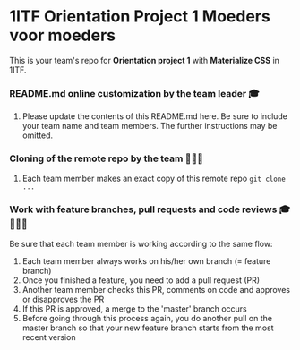 # 1ITF Orientation Project 1 Moeders voor moeders
This is your team's repo for **Orientation project 1** with **Materialize CSS** in 1ITF.

### README.md online customization by the team leader 🎓

1. Please update the contents of this README.md here. Be sure to include your team name and team members. The further instructions may be omitted.

### Cloning of the remote repo by the team 👤👤👤

1. Each team member makes an exact copy of this remote repo `git clone ...`

### Work with feature branches, pull requests and code reviews 🎓👤👤👤

Be sure that each team member is working according to the same flow: 

1. Each team member always works on his/her own branch (= feature branch)
2. Once you finished a feature, you need to add a pull request (PR) 
3. Another team member checks this PR, comments on code and approves or disapproves the PR
4. If this PR is approved, a merge to the 'master' branch occurs
5. Before going through this process again, you do another pull on the master branch so that your new feature branch starts from the most recent version









